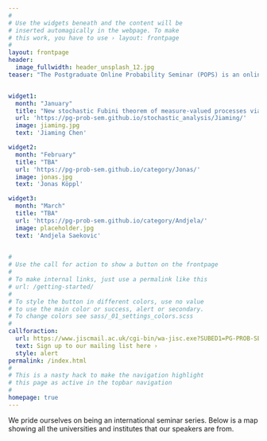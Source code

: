 ```yaml
---
#
# Use the widgets beneath and the content will be
# inserted automagically in the webpage. To make
# this work, you have to use › layout: frontpage
#
layout: frontpage
header:
  image_fullwidth: header_unsplash_12.jpg
teaser: "The Postgraduate Online Probability Seminar (POPS) is an online platform for doctoral students and post-docs from all over the world to present and promote their research to a global audience in areas related to probability and its applications."


widget1:
  month: "January"
  title: "New stochastic Fubini theorem of measure-valued processes via stochastic integration"
  url: 'https://pg-prob-sem.github.io/stochastic_analysis/Jiaming/'
  image: jiaming.jpg
  text: 'Jiaming Chen'

widget2:
  month: "February"
  title: "TBA"
  url: 'https://pg-prob-sem.github.io/category/Jonas/'
  image: jonas.jpg
  text: 'Jonas Köppl'

widget3:
  month: "March"
  title: "TBA"
  url: 'https://pg-prob-sem.github.io/category/Andjela/'
  image: placeholder.jpg
  text: 'Andjela Saekovic'

   
#
# Use the call for action to show a button on the frontpage
#
# To make internal links, just use a permalink like this
# url: /getting-started/
#
# To style the button in different colors, use no value
# to use the main color or success, alert or secondary.
# To change colors see sass/_01_settings_colors.scss
#
callforaction:
  url: https://www.jiscmail.ac.uk/cgi-bin/wa-jisc.exe?SUBED1=PG-PROB-SEM&A=1
  text: Sign up to our mailing list here ›
  style: alert
permalink: /index.html
#
# This is a nasty hack to make the navigation highlight
# this page as active in the topbar navigation
#
homepage: true
---
```


We pride ourselves on being an international seminar series. Below is a map showing all the universities and institutes that our speakers are from. 

<link rel="stylesheet" href="https://unpkg.com/leaflet@1.7.1/dist/leaflet.css" />
<script src="https://unpkg.com/leaflet@1.7.1/dist/leaflet.js"></script>

<div id="map" style="height: 400px;"></div>

<script>
  var map = L.map('map').setView([40,0], 2);

  L.tileLayer('https://{s}.tile.openstreetmap.org/{z}/{x}/{y}.png', {
    attribution: '&copy; <a href="https://www.openstreetmap.org/copyright">OpenStreetMap</a> contributors'
  }).addTo(map);

  var marker = L.marker([45.7814, 4.8671]).addTo(map);
  
  marker.bindPopup("Institut Camille Jordan: <a href='https://pg-prob-sem.github.io/random_graphs/bas/'> Bas Lodewijks </a>");

  var marker = L.marker([48.2132, 16.3601]).addTo(map);
  
  marker.bindPopup("University of Vienna: <a href='https://pg-prob-sem.github.io/branching_processes/zsofia/'> Zsófia Talyigás </a>");

  var marker = L.marker([52.2054, 0.1132]).addTo(map);
  
  marker.bindPopup("University of Cambridge: <a href='https://pg-prob-sem.github.io/random_graphs/noah/'> Noah Halberstam </a>, <a href='https://pg-prob-sem.github.io/random_graphs/Zsuzsa/'> Zsuzsa Baran </a>, and <a href='https://pg-prob-sem.github.io/category/Andjela/'> Andjela Saekovic</a>");

   var marker = L.marker([49.0119, 8.4170]).addTo(map);
  
  marker.bindPopup("Karlsruhe Institute of Technology: <a href='https://pg-prob-sem.github.io/spatial_stochastics/steffen/'> Steffen Betsch </a>");

   var marker = L.marker([49.5046, 5.9484]).addTo(map);
  
  marker.bindPopup("University of Luxembourg: <a href='https://pg-prob-sem.github.io/steins_method/Tara/'> Tara Trauthwein </a>");

   var marker = L.marker([51.7579, -1.2618]).addTo(map); 
  
  marker.bindPopup("University of Oxford: <a href='https://pg-prob-sem.github.io/scaling_limit/felix/'> Félix Foutel-Rodier </a>");


  var marker = L.marker([52.3793, -1.5615]).addTo(map);
  
  marker.bindPopup("University of Warwick: <a href='https://pg-prob-sem.github.io/random_processes/Isabella/'> Isabella Goncalves de Alvarenga </a>");

  var marker = L.marker([53.8008, -1.5491]).addTo(map);
  
  marker.bindPopup("University of Leeds: <a href='https://pg-prob-sem.github.io/SDEs/Luis/'> Luis Mario Chaparro Jáquez </a>");

  var marker = L.marker([40.7287, -73.9957]).addTo(map);
  
  marker.bindPopup("New York University Courant Institute of Mathematical Sciences: <a href='https://pg-prob-sem.github.io/stochastic_analysis/Jiaming/'> Jiaming Chen </a>");
  
var marker = L.marker([52.5126, 13.3963]).addTo(map);
  
  marker.bindPopup("Weierstraß Institute (WIAS): <a href='https://pg-prob-sem.github.io/category/Jonas/'> Jonas Köppl </a>");

  var marker = L.marker([19.3328, -99.1876]).addTo(map);

  marker.bindPopup("Universidad Nacional Autónoma de México (UNAM): <a href='https://pg-prob-sem.github.io/category/Alejandro/'> Alejandro Hernandez
Wences </a>");

                   
  <!--
    this is a place holder for pins that we don't want to appear yet


  -->  
